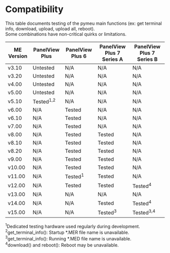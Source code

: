 # Compatibility

This table documents testing of the pymeu main functions (ex: get terminal info, download, upload, upload all, reboot).<br>
Some combinations have non-critical quirks or limitations.<br>

ME Version | PanelView Plus      | PanelView Plus 6  | PanelView Plus 7 Series A | PanelView Plus 7 Series B
-----------|---------------------|-------------------|---------------------------|----------------------------
v3.10      | Untested            | N/A               | N/A                       | N/A
v3.20      | Untested            | N/A               | N/A                       | N/A
v4.00      | Untested            | N/A               | N/A                       | N/A
v5.00      | Untested            | N/A               | N/A                       | N/A
v5.10      | Tested<sup>1,2</sup>| N/A               | N/A                       | N/A
v6.00      | N/A                 | Tested            | N/A                       | N/A
v6.10      | N/A                 | Tested            | N/A                       | N/A
v7.00      | N/A                 | Tested            | N/A                       | N/A
v8.00      | N/A                 | Tested            | Tested                    | N/A
v8.10      | N/A                 | Tested            | Tested                    | N/A
v8.20      | N/A                 | Tested            | Tested                    | N/A
v9.00      | N/A                 | Tested            | Tested                    | N/A
v10.00     | N/A                 | Tested            | Tested                    | N/A
v11.00     | N/A                 | Tested<sup>1</sup>| Tested                    | N/A
v12.00     | N/A                 | Tested            | Tested                    | Tested<sup>4</sup>
v13.00     | N/A                 | N/A               | N/A                       | N/A
v14.00     | N/A                 | N/A               | Tested                    | Tested<sup>4</sup>
v15.00     | N/A                 | N/A               | Tested<sup>3</sup>        | Tested<sup>3,4</sup>

<sup>1</sup>Dedicated testing hardware used regularly during development.<br>
<sup>2</sup>get_terminal_info(): Startup *.MER file name is unavailable.<br>
<sup>3</sup>get_terminal_info(): Running *.MED file name is unavailable.<br>
<sup>4</sup>download() and reboot(): Reboot may be unavailable.<br>